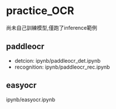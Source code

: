 # practice_OCR
尚未自己訓練模型,僅跑了inference範例

## paddleocr
- detcion: 
ipynb/paddleocr_det.ipynb
- recognition:
ipynb/paddleocr_rec.ipynb

## easyocr
ipynb/easyocr.ipynb

